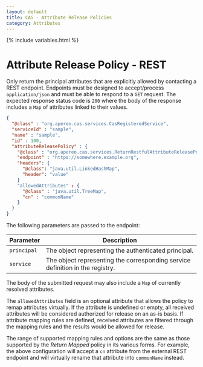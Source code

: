 ```yaml
---
layout: default
title: CAS - Attribute Release Policies
category: Attributes
---
```


{% include variables.html %}

# Attribute Release Policy - REST

Only return the principal attributes that are explicitly allowed by contacting a REST endpoint. Endpoints must be designed to
accept/process `application/json` and must be able to respond to a `GET` request. The expected response status code is `200` where the body of
the response includes a `Map` of attributes linked to their values.

```json
{
  "@class" : "org.apereo.cas.services.CasRegisteredService",
  "serviceId" : "sample",
  "name" : "sample",
  "id" : 100,
  "attributeReleasePolicy" : {
    "@class" : "org.apereo.cas.services.ReturnRestfulAttributeReleasePolicy",
    "endpoint" : "https://somewhere.example.org",
    "headers": {
      "@class": "java.util.LinkedHashMap",
      "header": "value"
    }
    "allowedAttributes" : {
      "@class" : "java.util.TreeMap",
      "cn" : "commonName"
    }
  }
}
```

The following parameters are passed to the endpoint:

| Parameter   | Description                                                                   |
|-------------|-------------------------------------------------------------------------------|
| `principal` | The object representing the authenticated principal.                          |
| `service`   | The object representing the corresponding service definition in the registry. |

The body of the submitted request may also include a `Map` of currently resolved attributes.

The `allowedAttributes` field is an optional attribute that allows the policy to remap attributes virtually.
If the attribute is undefined or empty, all received attributes will be considered authorized for release on
an as-is basis. If attribute mapping rules are defined, received attributes are filtered through the mapping rules
and the results would be allowed for release.

The range of supported mapping rules and options are the same as those supported by the *Return Mapped* policy in its various forms.
For example, the above configuration will accept a `cn` attribute from the external REST endpoint and will virtually rename
that attribute into `commonName` instead.

